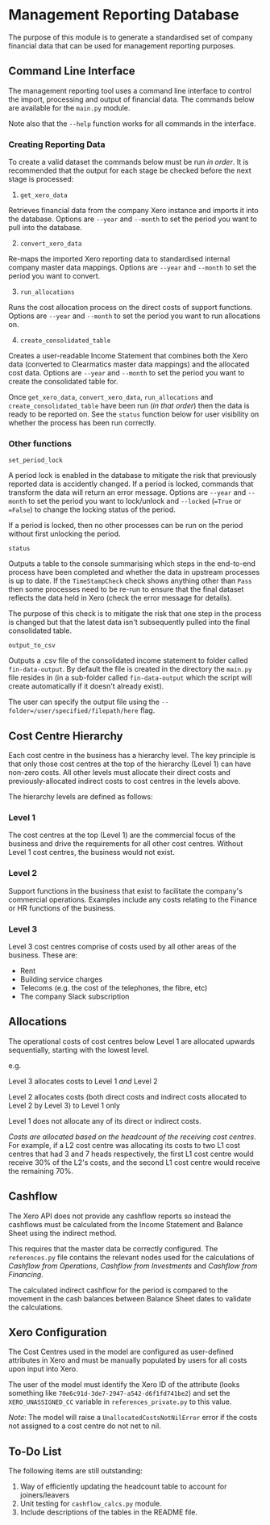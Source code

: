 
# Management Reporting Database

The purpose of this module is to generate a standardised set of company financial data that can be used for management reporting purposes. 

## Command Line Interface

The management reporting tool uses a command line interface to control the import, processing and output of financial data. The commands below are available for the `main.py` module.

Note also that the `--help` function works for all commands in the interface.

### Creating Reporting Data

To create a valid dataset the commands below must be run *in order*. It is recommended that the output for each stage be checked before the next stage is processed:

1. `get_xero_data`

Retrieves financial data from the company Xero instance and imports it into the database. Options are `--year` and `--month` to set the period you want to pull into the database.

2. `convert_xero_data`

Re-maps the imported Xero reporting data to standardised internal company master data mappings. Options are `--year` and `--month` to set the period you want to convert.

3. `run_allocations`

Runs the cost allocation process on the direct costs of support functions. Options are `--year` and `--month` to set the period you want to run allocations on.

4. `create_consolidated_table`

Creates a user-readable Income Statement that combines both the Xero data (converted to Clearmatics master data mappings) and the allocated cost data. Options are `--year` and `--month` to set the period you want to create the consolidated table for.

Once `get_xero_data`, `convert_xero_data`, `run_allocations` and `create_consolidated_table` have been run (*in that order*) then the data is ready to be reported on. See the `status` function below for user visibility on whether the process has been run correctly.

### Other functions

`set_period_lock`

A period lock is enabled in the database to mitigate the risk that previously reported data is accidently changed. If a period is locked, commands that transform the data will return an error message. Options are `--year` and `--month` to set the period you want to lock/unlock and `--locked` (`=True` or `=False`) to change the locking status of the period.

If a period is locked, then no other processes can be run on the period without first unlocking the period. 

`status`

Outputs a table to the console summarising which steps in the end-to-end process have been completed and whether the data in upstream processes is up to date. If the `TimeStampCheck` check shows anything other than `Pass` then some processes need to be re-run to ensure that the final dataset reflects the data held in Xero (check the error message for details).

The purpose of this check is to mitigate the risk that one step in the process is changed but that the latest data isn't subsequently pulled into the final consolidated table.

`output_to_csv`

Outputs a .csv file of the consolidated income statement to folder called `fin-data-output`. By default the file is created in the directory the `main.py` file resides in (in a sub-folder called `fin-data-output` which the script will create automatically if it doesn't already exist).

The user can specify the output file using the `--folder=/user/specified/filepath/here` flag.


## Cost Centre Hierarchy

Each cost centre in the business has a hierarchy level. The key principle is that only those cost centres at the top of the hierarchy (Level 1) can have non-zero costs. All other levels must allocate their direct costs and previously-allocated indirect costs to cost centres in the levels above.

The hierarchy levels are defined as follows:

### Level 1

The cost centres at the top (Level 1) are the commercial focus of the business and drive the requirements for all other cost centres. Without Level 1 cost centres, the business would not exist.

### Level 2

Support functions in the business that exist to facilitate the company's commercial operations. Examples include any costs relating to the Finance or HR functions of the business.

### Level 3

Level 3 cost centres comprise of costs used by all other areas of the business. These are:
 - Rent
 - Building service charges
 - Telecoms (e.g. the cost of the telephones, the fibre, etc)
 - The company Slack subscription


## Allocations

The operational costs of cost centres below Level 1 are allocated upwards sequentially, starting with the lowest level.

e.g.

Level 3 allocates costs to Level 1 _and_ Level 2

Level 2 allocates costs (both direct costs and indirect costs allocated to Level 2 by Level 3) to Level 1 only

Level 1 does not allocate any of its direct or indirect costs. 

*Costs are allocated based on the headcount of the receiving cost centres*. For example, if a L2 cost centre was allocating its costs to two L1 cost centres that had 3 and 7 heads respectively, the first L1 cost centre would receive 30% of the L2's costs, and the second L1 cost centre would receive the remaining 70%.


## Cashflow

The Xero API does not provide any cashflow reports so instead the cashflows must be calculated from the Income Statement and Balance Sheet using the indirect method. 

This requires that the master data be correctly configured. The `references.py` file contains the relevant nodes used for the calculations of _Cashflow from Operations_, _Cashflow from Investments_ and _Cashflow from Financing_.

The calculated indirect cashflow for the period is compared to the movement in the cash balances between Balance Sheet dates to validate the calculations.

## Xero Configuration

The Cost Centres used in the model are configured as user-defined attributes in Xero and must be manually populated by users for all costs upon input into Xero. 

The user of the model must identify the Xero ID of the attribute (looks something like `70e6c91d-3de7-2947-a542-d6f1fd741be2`) and set the `XERO_UNASSIGNED_CC` variable in `references_private.py` to this value.

*Note*: The model will raise a `UnallocatedCostsNotNilError` error if the costs not assigned to a cost centre do not net to nil.

## To-Do List

The following items are still outstanding:

1. Way of efficiently updating the headcount table to account for joiners/leavers
2. Unit testing for `cashflow_calcs.py` module.
3. Include descriptions of the tables in the README file.

